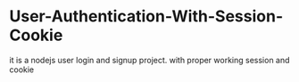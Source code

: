 # User-Authentication-With-Session-Cookie 

it is a nodejs user login and signup project. with proper working session and cookie
